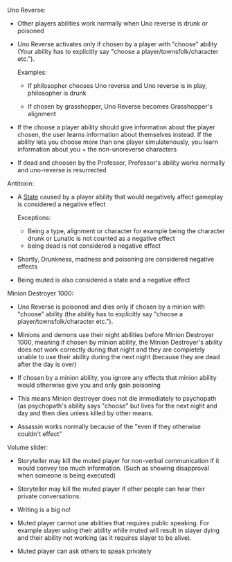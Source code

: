 

Uno Reverse:

- Other players abilities work normally when Uno reverse is drunk or poisoned

- Uno Reverse activates only if chosen by a player with "choose" ability (Your ability has to explicitly say "choose a player/townsfolk/character etc."). 

  Examples:

  - If philosopher chooses Uno reverse and Uno reverse is in play, philosopher is drunk

  - If chosen by grasshopper, Uno Reverse becomes Grasshopper's alignment

- If the choose a player ability should give information about the player chosen, the user learns information about themselves instead. If the ability lets you choose more than one player simulatenously, you learn information about you + the non-unoreverse characters

- If dead and choosen by the Professor, Professor's ability works normally and uno-reverse is resurrected

Antitoxin:


- A [State](https://wiki.bloodontheclocktower.com/States) caused by a player ability that would negatively affect gameplay is considered a negative effect

  Exceptions: 
    - Being a type, alignment or character for example being the character drunk or Lunatic is not counted as a negative effect
    - being dead is not considered a negative effect

- Shortly, Drunkness, madness and poisoning are considered negative effects

- Being muted is also considered a state and a negative effect


Minion Destroyer 1000:

- Uno Reverse is poisoned and dies only if chosen by a minion with "choose" ability (the ability has to explicitly say "choose a player/townsfolk/character etc."). 

- Minions and demons use their night abilities before Minion Destroyer 1000, meaning if chosen by minion ability, the Minion Destroyer's ability does not work correctly during that night and they are completely unable to use their ability during the next night (because they are dead after the day is over)

- If chosen by a minion ability, you ignore any effects that minion ability would otherwise give you and only gain poisoning

- This means Minion destroyer does not die immediately to psychopath (as psychopath's ability says "choose" but lives for the next night and day and then dies unless killed by other means. 

- Assassin works normally because of the "even if they otherwise couldn't effect"

Volume slider:

- Storyteller may kill the muted player for non-verbal communication if it would convey too much information. (Such as showing disapproval when someone is being executed)

- Storyteller may kill the muted player if other people can hear their private conversations.

- Writing is a big no!

- Muted player cannot use abilities that requires public speaking. For example slayer using their ability while muted will result in slayer dying and their ability not working (as it requires slayer to be alive).

- Muted player can ask others to speak privately






